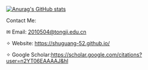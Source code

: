 [![Anurag's GitHub stats](https://github-readme-stats.vercel.app/api?username=shuguang-52&show_icons=true)](https://github.com/anuraghazra/github-readme-stats)


Contact Me:

✉ Email: 2010504@tongji.edu.cn

✧ Website: https://shuguang-52.github.io/

✧ Google Scholar:https://scholar.google.com/citations?user=n2YT06EAAAAJ&hl

